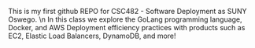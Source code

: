 This is my first github REPO for CSC482 - Software Deployment as SUNY Oswego. \n
In this class we explore the GoLang programming language, Docker, and AWS Deployment efficiency practices with products such as EC2, Elastic Load Balancers, DynamoDB, and more!
